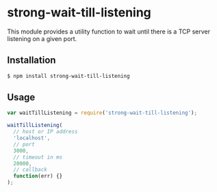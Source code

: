 # strong-wait-till-listening

This module provides a utility function to wait until there is a TCP server 
listening on a given port.

## Installation

```sh
$ npm install strong-wait-till-listening
```

## Usage

```js
var waitTillListening = require('strong-wait-till-listening');

waitTillListening(
  // host or IP address
  'localhost',  
  // port
  3000,
  // timeout in ms
  20000,
  // callback
  function(err) {}
);
```


